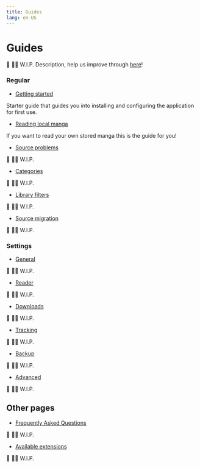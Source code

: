 ```yaml
---
title: Guides
lang: en-US
---
```


# Guides
:construction: :construction_worker_man: W.I.P. Description, help us improve through [here](https://github.com/tachiyomiorg/website/edit/master/src/help/guides/README.md)!

### Regular

- [Getting started](getting-started)

Starter guide that guides you into installing and configuring the application for first use.

- [Reading local manga](reading-local-manga)

If you want to read your own stored manga this is the guide for you!

- [Source problems](source-problems)

:construction: :construction_worker_man: W.I.P.

- [Categories](categories)

:construction: :construction_worker_man: W.I.P.

- [Library filters](library-filters)

:construction: :construction_worker_man: W.I.P.

- [Source migration](source-migration)

:construction: :construction_worker_man: W.I.P.

### Settings

- [General](general)

:construction: :construction_worker_man: W.I.P.

- [Reader](reader)

:construction: :construction_worker_man: W.I.P.

- [Downloads](downloads)

:construction: :construction_worker_man: W.I.P.

- [Tracking](tracking)

:construction: :construction_worker_man: W.I.P.

- [Backup](backup)

:construction: :construction_worker_man: W.I.P.

- [Advanced](advanced)

:construction: :construction_worker_man: W.I.P.

## Other pages

- [Frequently Asked Questions](../faq/)

:construction: :construction_worker_man: W.I.P.

- [Available extensions](../../extensions/)

:construction: :construction_worker_man: W.I.P.
